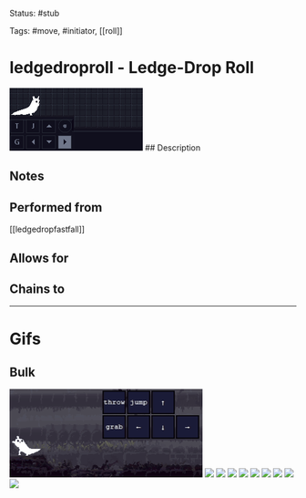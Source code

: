Status: #stub

Tags: #move, #initiator, [[roll]]

# ledgedroproll - Ledge-Drop Roll
<img src=https://raw.githubusercontent.com/LauraHannah44/Rain-World-Movement/main/Files/ledgedroproll_header.gif>
## Description


## Notes


## Performed from
[[ledgedropfastfall]]

## Allows for


## Chains to


___
# Gifs
## Bulk
<img src=https://raw.githubusercontent.com/LauraHannah44/Rain-World-Movement/main/Files/ledgedroproll_0.gif>
<img src=https://raw.githubusercontent.com/LauraHannah44/Rain-World-Movement/main/Files/ledgedroproll_1.gif>
<img src=https://raw.githubusercontent.com/LauraHannah44/Rain-World-Movement/main/Files/ledgedroproll_2.gif>
<img src=https://raw.githubusercontent.com/LauraHannah44/Rain-World-Movement/main/Files/ledgedroproll_3.gif>
<img src=https://raw.githubusercontent.com/LauraHannah44/Rain-World-Movement/main/Files/ledgedroproll_4.gif>
<img src=https://raw.githubusercontent.com/LauraHannah44/Rain-World-Movement/main/Files/ledgedroproll_5.gif>
<img src=https://raw.githubusercontent.com/LauraHannah44/Rain-World-Movement/main/Files/ledgedroproll_6.gif>
<img src=https://raw.githubusercontent.com/LauraHannah44/Rain-World-Movement/main/Files/ledgedroproll_7.gif>
<img src=https://raw.githubusercontent.com/LauraHannah44/Rain-World-Movement/main/Files/ledgedroproll_8.gif>
<img src=https://raw.githubusercontent.com/LauraHannah44/Rain-World-Movement/main/Files/ledgedroproll_9.gif>